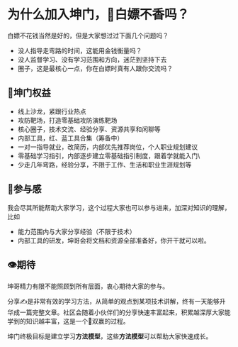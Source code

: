 # 为什么加入坤门，👊白嫖不香吗？

白嫖不花钱当然是好的，但是大家想过过下面几个问题吗？

- 没人指导走弯路的时间，这能用金钱衡量吗？
- 没人监督学习、没有学习范围和方向，迷茫到坚持下去
- 圈子，这是最核心一点，你在白嫖时真有人跟你交流吗？

## 🤟坤门权益

- 线上沙龙，紧跟行业热点
- 攻防靶场，打造零基础攻防演练靶场
- 核心圈子，技术交流、经验分享、资源共享和闲聊等
- 内部工具，红、蓝工具合集（筹备中）
- 一对一指导就业，改简历，内部优先推荐岗位，个人职业规划建议
- 零基础学习指引，内部逐步建立零基础指引制度，跟着学就能入门\
- 少走几年弯路，经验分享，不限于工作、生活和职业生涯规划等

## 🤝参与感

我会尽其所能帮助大家学习，这个过程大家也可以参与进来，加深对知识的理解，比如

- 能力范围内与大家分享经验（不限于技术）
- 内部工具的研发，坤哥会将文档和资源全部准备好，你开干就可以啦。



## 👁期待

坤哥精力有限不能照顾到所有层面，衷心期待大家的参与。

分享✍️是非常有效的学习方法，从简单的观点到某项技术讲解，终有一天能够升华成一篇完整文章。社区会随着小伙伴们的分享快速丰富起来，积累越深厚大家能学到的知识越丰富，这是一个💪双赢的过程。

坤门终极目标是建立学习**方法模型**，这些**方法模型**可以帮助大家快速成长。
